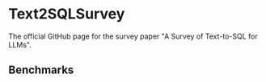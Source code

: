# Text2SQLSurvey
 The official GitHub page for the survey paper "A Survey of Text-to-SQL for LLMs". 





## Benchmarks


